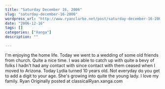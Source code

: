 ```yaml
---
title: "Saturday December 16, 2006"
slug: "saturday-december-16-2006"
wordpress_url: "http://www.ryanclarke.net/post/saturday-december-16-2006/"
date: "2006-12-16"
tags: []
categories: ["Xanga"]
description: ""

---
```


I'm enjoying the home life.
Today we went to a wedding of some old friends from church. Quite a nice time. I was able to catch up with quite a bevy of folks I hadn't had any contact with since contact with them ceased when I moved to Arizona.
Today Lydia turned 10 years old. Not everyday do you get to add a digit to your age. She's growing into quite the young lady.
I love my family.
Ryan
Originally posted at classicalRyan.xanga.com
